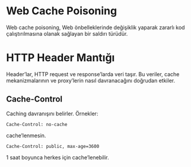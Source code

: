 # Web Cache Poisoning
Web cache poisoning, Web önbelleklerinde değişiklik yaparak zararlı kod çalıştırılmasına olanak sağlayan bir saldırı türüdür.

# HTTP Header Mantığı
Header’lar, HTTP request ve response’larda veri taşır. Bu veriler, cache mekanizmalarının ve proxy’lerin nasıl davranacağını doğrudan etkiler.

## Cache-Control
Caching davranışını belirler.
Örnekler:
```
Cache-Control: no-cache
```
cache’lenmesin.

```
Cache-Control: public, max-age=3600
```
1 saat boyunca herkes için cache’lenebilir.

